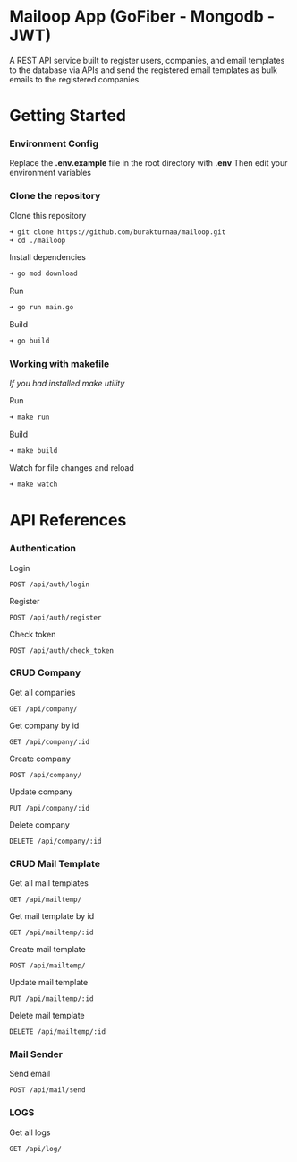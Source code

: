 # Mailoop App (GoFiber - Mongodb - JWT)

A REST API service built to register users, companies, and email templates to the database via APIs and send the registered email templates as bulk emails to the registered companies.

# Getting Started

### Environment Config

Replace the **.env.example** file in the root directory with **.env** Then edit your environment variables

### Clone the repository
Clone this repository
```bash
➜ git clone https://github.com/burakturnaa/mailoop.git
➜ cd ./mailoop
```

Install dependencies
```bash
➜ go mod download
```

Run
```bash
➜ go run main.go
```

Build
```bash
➜ go build
```

### Working with makefile
*If you had installed make utility*

Run
```bash
➜ make run
```

Build
```bash
➜ make build
```

Watch for file changes and reload
```bash
➜ make watch
```


# API References

### Authentication
Login
```http
POST /api/auth/login
```
Register
```http
POST /api/auth/register
```
Check token
```http
POST /api/auth/check_token
```

### CRUD Company
Get all companies
```http
GET /api/company/
```
Get company by id
```http
GET /api/company/:id
```
Create company
```http
POST /api/company/
```
Update company
```http
PUT /api/company/:id
```
Delete company
```http
DELETE /api/company/:id
```

### CRUD Mail Template
Get all mail templates
```http
GET /api/mailtemp/
```
Get mail template by id
```http
GET /api/mailtemp/:id
```
Create mail template
```http
POST /api/mailtemp/
```
Update mail template
```http
PUT /api/mailtemp/:id
```
Delete mail template
```http
DELETE /api/mailtemp/:id
```

### Mail Sender
Send email
```http
POST /api/mail/send
```

### LOGS
Get all logs
```http
GET /api/log/
```


